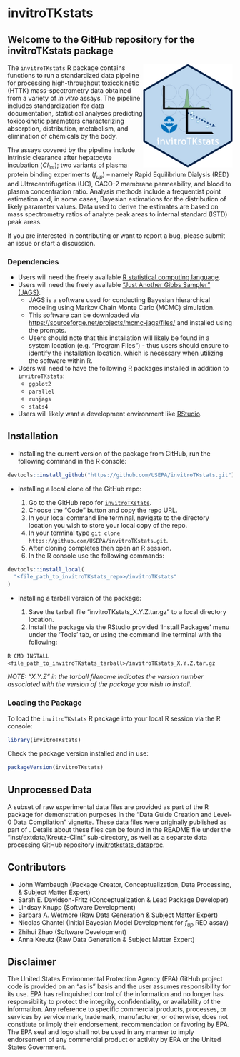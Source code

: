 
<!-- README.md is generated from README.Rmd. Please edit that file -->

# invitroTKstats

<!-- badges: start -->
<!-- badges: end -->

## Welcome to the GitHub repository for the invitroTKstats package

<a href="https://github.com/USEPA/invitroTKstats.git"><img src="vignettes/img/invitroTKstats_hex.png" width="200" align="right" /></a>

The `invitroTKstats` R package contains functions to run a standardized
data pipeline for processing high-throughput toxicokinetic (HTTK)
mass-spectrometry data obtained from a variety of *in vitro* assays. The
pipeline includes standardization for data documentation, statistical
analyses predicting toxicokinetic parameters characterizing absorption,
distribution, metabolism, and elimination of chemicals by the body.

The assays covered by the pipeline include intrinsic clearance after
hepatocyte incubation ($Cl_{int}$); two variants of plasma protein
binding experiments ($f_{up}$) – namely Rapid Equilibrium Dialysis (RED)
and Ultracentrifugation (UC), CACO-2 membrane permeability, and blood to
plasma concentration ratio. Analysis methods include a frequentist point
estimation and, in some cases, Bayesian estimations for the distribution
of likely parameter values. Data used to derive the estimates are based
on mass spectrometry ratios of analyte peak areas to internal standard
(ISTD) peak areas.

If you are interested in contributing or want to report a bug, please
submit an issue or start a discussion.

### Dependencies

- Users will need the freely available [R statistical computing
  language](https://www.r-project.org/).
- Users will need the freely available [“Just Another Gibbs Sampler”
  (JAGS)](https://mcmc-jags.sourceforge.io/).
  - JAGS is a software used for conducting Bayesian hierarchical
    modeling using Markov Chain Monte Carlo (MCMC) simulation.
  - This software can be downloaded via
    <https://sourceforge.net/projects/mcmc-jags/files/> and installed
    using the prompts.
  - Users should note that this installation will likely be found in a
    system location (e.g. “Program Files”) - thus users should ensure to
    identify the installation location, which is necessary when
    utilizing the software within R.
- Users will need to have the following R packages installed in addition
  to `invitroTKstats`:
  - `ggplot2`
  - `parallel`
  - `runjags`
  - `stats4`
- Users will likely want a development environment like
  [RStudio](https://www.rstudio.com/products/rstudio/download/).

## Installation

- Installing the current version of the package from GitHub, run the
  following command in the R console:

``` r
devtools::install_github("https://github.com/USEPA/invitroTKstats.git")
```

- Installing a local clone of the GitHub repo:

  1.  Go to the GitHub repo for
      [`invitroTKstats`](https://github.com/USEPA/invitroTKstats.git).
  2.  Choose the “Code” button and copy the repo URL.
  3.  In your local command line terminal, navigate to the directory
      location you wish to store your local copy of the repo.
  4.  In your terminal type
      `git clone https://github.com/USEPA/invitroTKstats.git`.
  5.  After cloning completes then open an R session.
  6.  In the R console use the following commands:

``` r
devtools::install_local(
  "<file_path_to_invitroTKstats_repo>/invitroTKstats"
)
```

- Installing a tarball version of the package:

  1.  Save the tarball file “invitroTKstats_X.Y.Z.tar.gz” to a local
      directory location.
  2.  Install the package via the RStudio provided ‘Install Packages’
      menu under the ‘Tools’ tab, or using the command line terminal
      with the following:

<!-- -->

    R CMD INSTALL <file_path_to_invitroTKstats_tarball>/invitroTKstats_X.Y.Z.tar.gz

*NOTE: “X.Y.Z” in the tarball filename indicates the version number
associated with the version of the package you wish to install.*

### Loading the Package

To load the `invitroTKstats` R package into your local R session via the
R console:

``` r
library(invitroTKstats)
```

Check the package version installed and in use:

``` r
packageVersion(invitroTKstats)
```

## Unprocessed Data

A subset of raw experimental data files are provided as part of the R
package for demonstration purposes in the “Data Guide Creation and
Level-0 Data Compilation” vignette. These data files were originally
published as part of . Details about these files can be found in the
README file under the “inst/extdata/Kreutz-Clint” sub-directory, as well
as a separate data processing GitHub repository
[invitrotkstats_dataproc](https://github.com/USEPA/invitrotkstats_dataproc).

## Contributors

- John Wambaugh (Package Creator, Conceptualization, Data Processing, &
  Subject Matter Expert)
- Sarah E. Davidson-Fritz (Conceptualization & Lead Package Developer)
- Lindsay Knupp (Software Development)
- Barbara A. Wetmore (Raw Data Generation & Subject Matter Expert)
- Nicolas Chantel (Initial Bayesian Model Development for $f_{up}$ RED
  assay)
- Zhihui Zhao (Software Development)
- Anna Kreutz (Raw Data Generation & Subject Matter Expert)

## Disclaimer

The United States Environmental Protection Agency (EPA) GitHub project
code is provided on an “as is” basis and the user assumes responsibility
for its use. EPA has relinquished control of the information and no
longer has responsibility to protect the integrity, confidentiality, or
availability of the information. Any reference to specific commercial
products, processes, or services by service mark, trademark,
manufacturer, or otherwise, does not constitute or imply their
endorsement, recommendation or favoring by EPA. The EPA seal and logo
shall not be used in any manner to imply endorsement of any commercial
product or activity by EPA or the United States Government.
